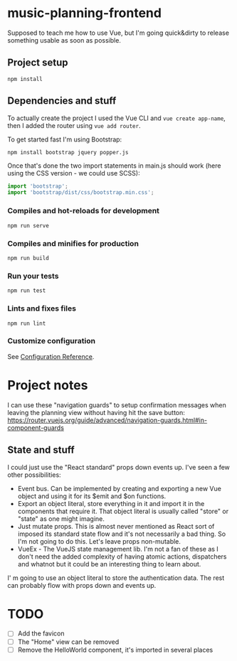 # music-planning-frontend
Supposed to teach me how to use Vue, but I'm going quick&dirty to release something usable as soon as possible.

## Project setup
```
npm install
```

## Dependencies and stuff
To actually create the project I used the Vue CLI and `vue create app-name`, then I added the router using `vue add router`.

To get started fast I'm using Bootstrap:
```
npm install bootstrap jquery popper.js
```

Once that's done the two import statements in main.js should work (here using the CSS version - we could use SCSS):
```js
import 'bootstrap';
import 'bootstrap/dist/css/bootstrap.min.css';
```

### Compiles and hot-reloads for development
```
npm run serve
```

### Compiles and minifies for production
```
npm run build
```

### Run your tests
```
npm run test
```

### Lints and fixes files
```
npm run lint
```

### Customize configuration
See [Configuration Reference](https://cli.vuejs.org/config/).

# Project notes
I can use these "navigation guards" to setup confirmation messages when leaving the planning view without having hit the save button: https://router.vuejs.org/guide/advanced/navigation-guards.html#in-component-guards

## State and stuff
I could just use the "React standard" props down events up. I've seen a few other possibilities:
* Event bus. Can be implemented by creating and exporting a new Vue object and using it for its $emit and $on functions.
* Export an object literal, store everything in it and import it in the components that require it. That object literal is usually called "store" or "state" as one might imagine.
* Just mutate props. This is almost never mentioned as React sort of imposed its standard state flow and it's not necessarily a bad thing. So I'm not going to do this. Let's leave props non-mutable.
* VueEx - The VueJS state management lib. I'm not a fan of these as I don't need the added complexity of having atomic actions, dispatchers and whatnot but it could be an interesting thing to learn about.

I' m going to use an object literal to store the authentication data. The rest can probably flow with props down and events up.

# TODO
- [ ] Add the favicon
- [ ] The "Home" view can be removed
- [ ] Remove the HelloWorld component, it's imported in several places